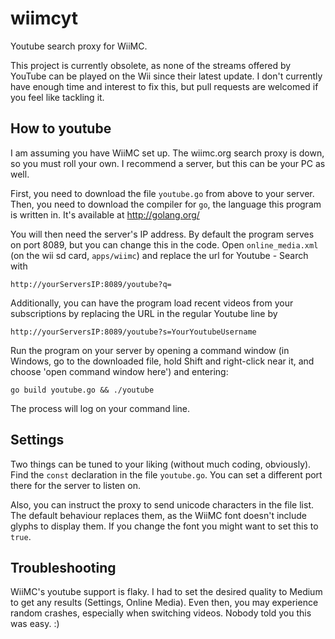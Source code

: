 wiimcyt
=======

Youtube search proxy for WiiMC.

This project is currently obsolete, as none of the streams offered by YouTube can
be played on the Wii since their latest update. I don't currently have enough time
and interest to fix this, but pull requests are welcomed if you feel like tackling
it.

How to youtube
--------------

I am assuming you have WiiMC set up. The wiimc.org search proxy is down, 
so you must roll your own. I recommend a server, but this can be your PC as well.

First, you need to download the file `youtube.go` from above to your server.
Then, you need to download the compiler for `go`, the language this program is
written in. It's available at http://golang.org/

You will then need the server's IP address.
By default the program serves on port 8089, but you can change this in the code.
Open `online_media.xml` (on the wii sd card, `apps/wiimc`) and replace the url 
for Youtube - Search with 

    http://yourServersIP:8089/youtube?q=

Additionally, you can have the program load recent videos from your subscriptions
by replacing the URL in the regular Youtube line by

    http://yourServersIP:8089/youtube?s=YourYoutubeUsername

Run the program on your server by opening a command window (in Windows, go to the
downloaded file, hold Shift and right-click near it, and choose 'open command window
here') and entering:

    go build youtube.go && ./youtube

The process will log on your command line.

Settings
--------

Two things can be tuned to your liking (without much coding, obviously). Find the 
`const` declaration in the file `youtube.go`. You can set a different port there for
the server to listen on.

Also, you can instruct the proxy to send unicode characters in the file list. The
default behaviour replaces them, as the WiiMC font doesn't include glyphs to display
them. If you change the font you might want to set this to `true`.

Troubleshooting
---------------

WiiMC's youtube support is flaky. I had to set the desired quality to Medium to get 
any results (Settings, Online Media). Even then, you may experience random crashes, 
especially when switching videos. Nobody told you this was easy. :)
